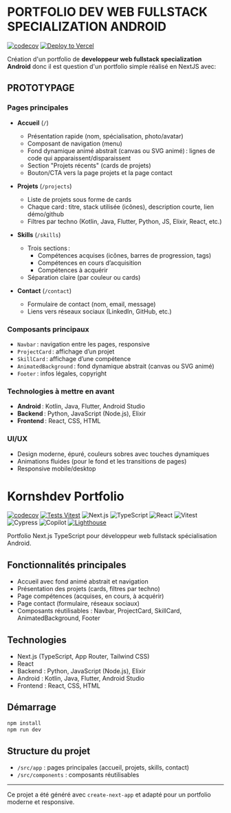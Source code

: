 # PORTFOLIO DEV WEB FULLSTACK SPECIALIZATION ANDROID

[![codecov](https://codecov.io/gh/ujju16/kornshdevportfolio/branch/main/graph/badge.svg)](https://codecov.io/gh/ujju16/kornshdevportfolio)
[![Deploy to Vercel](https://github.com/ujju16/kornshdevportfolio/actions/workflows/deploy-vercel.yml/badge.svg)](https://github.com/ujju16/kornshdevportfolio/actions/workflows/deploy-vercel.yml)

Création d'un portfolio de __developpeur web fullstack specialization Android__ donc il est question d'un portfolio simple réalisé en NextJS avec:

## PROTOTYPAGE

### Pages principales

- **Accueil** (`/`)
  - Présentation rapide (nom, spécialisation, photo/avatar)
  - Composant de navigation (menu)
  - Fond dynamique animé abstrait (canvas ou SVG animé) : lignes de code qui apparaissent/disparaissent
  - Section "Projets récents" (cards de projets)
  - Bouton/CTA vers la page projets et la page contact

- **Projets** (`/projects`)
  - Liste de projets sous forme de cards
  - Chaque card : titre, stack utilisée (icônes), description courte, lien démo/github
  - Filtres par techno (Kotlin, Java, Flutter, Python, JS, Elixir, React, etc.)

- **Skills** (`/skills`)
  - Trois sections :
    - Compétences acquises (icônes, barres de progression, tags)
    - Compétences en cours d’acquisition
    - Compétences à acquérir
  - Séparation claire (par couleur ou cards)

- **Contact** (`/contact`)
  - Formulaire de contact (nom, email, message)
  - Liens vers réseaux sociaux (LinkedIn, GitHub, etc.)

### Composants principaux

- `Navbar` : navigation entre les pages, responsive
- `ProjectCard` : affichage d’un projet
- `SkillCard` : affichage d’une compétence
- `AnimatedBackground` : fond dynamique abstrait (canvas ou SVG animé)
- `Footer` : infos légales, copyright

### Technologies à mettre en avant

- **Android** : Kotlin, Java, Flutter, Android Studio
- **Backend** : Python, JavaScript (Node.js), Elixir
- **Frontend** : React, CSS, HTML

### UI/UX

- Design moderne, épuré, couleurs sobres avec touches dynamiques
- Animations fluides (pour le fond et les transitions de pages)
- Responsive mobile/desktop


# Kornshdev Portfolio

[![codecov](https://codecov.io/gh/ujju16/kornshdevportfolio/branch/main/graph/badge.svg)](https://codecov.io/gh/ujju16/kornshdevportfolio)
[![Tests Vitest](https://github.com/ujju16/kornshdevportfolio/actions/workflows/coverage.yml/badge.svg)](https://github.com/ujju16/kornshdevportfolio/actions/workflows/coverage.yml)
![Next.js](https://img.shields.io/badge/Next.js-15.3.3-blue?logo=nextdotjs)
![TypeScript](https://img.shields.io/badge/TypeScript-5.x-blue?logo=typescript)
![React](https://img.shields.io/badge/React-19.x-61dafb?logo=react)
![Vitest](https://img.shields.io/badge/Vitest-%3E%3D3.2-green?logo=vitest)
![Cypress](https://img.shields.io/badge/Cypress-E2E-17202C?logo=cypress)
![Copilot](https://img.shields.io/badge/AI-GitHub%20Copilot-10a37f?logo=githubcopilot)
[![Lighthouse](https://img.shields.io/badge/Lighthouse-automated-0bbd13?logo=lighthouse)](./LIGHTHOUSE.md)

Portfolio Next.js TypeScript pour développeur web fullstack spécialisation Android.

## Fonctionnalités principales
- Accueil avec fond animé abstrait et navigation
- Présentation des projets (cards, filtres par techno)
- Page compétences (acquises, en cours, à acquérir)
- Page contact (formulaire, réseaux sociaux)
- Composants réutilisables : Navbar, ProjectCard, SkillCard, AnimatedBackground, Footer

## Technologies
- Next.js (TypeScript, App Router, Tailwind CSS)
- React
- Backend : Python, JavaScript (Node.js), Elixir
- Android : Kotlin, Java, Flutter, Android Studio
- Frontend : React, CSS, HTML

## Démarrage
```bash
npm install
npm run dev
```

## Structure du projet
- `/src/app` : pages principales (accueil, projets, skills, contact)
- `/src/components` : composants réutilisables

---

Ce projet a été généré avec `create-next-app` et adapté pour un portfolio moderne et responsive.
